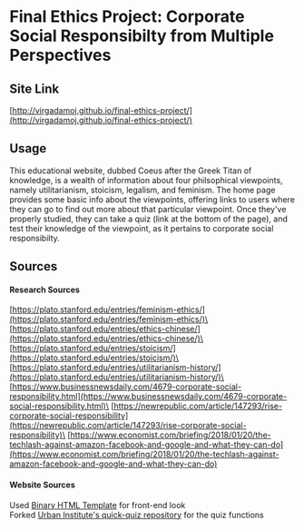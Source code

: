 # Final Ethics Project: Corporate Social Responsibilty from Multiple Perspectives

## Site Link

[http://virgadamoj.github.io/final-ethics-project/](http://virgadamoj.github.io/final-ethics-project/)

## Usage

This educational website, dubbed Coeus after the Greek Titan of knowledge, is a wealth of information about four philsophical viewpoints, namely utilitarianism, stoicism, legalism, and feminism. The home page provides some basic info about the viewpoints, offering links to users where they can go to find out more about that particular viewpoint. Once they've properly studied, they can take a quiz (link at the bottom of the page), and test their knowledge of the viewpoint, as it pertains to corporate social responsibilty.

## Sources

#### Research Sources
[https://plato.stanford.edu/entries/feminism-ethics/](https://plato.stanford.edu/entries/feminism-ethics/)\
[https://plato.stanford.edu/entries/ethics-chinese/](https://plato.stanford.edu/entries/ethics-chinese/)\
[https://plato.stanford.edu/entries/stoicism/](https://plato.stanford.edu/entries/stoicism/)\
[https://plato.stanford.edu/entries/utilitarianism-history/](https://plato.stanford.edu/entries/utilitarianism-history/)\
[https://www.businessnewsdaily.com/4679-corporate-social-responsibility.html](https://www.businessnewsdaily.com/4679-corporate-social-responsibility.html)\
[https://newrepublic.com/article/147293/rise-corporate-social-responsibility](https://newrepublic.com/article/147293/rise-corporate-social-responsibility)\
[https://www.economist.com/briefing/2018/01/20/the-techlash-against-amazon-facebook-and-google-and-what-they-can-do](https://www.economist.com/briefing/2018/01/20/the-techlash-against-amazon-facebook-and-google-and-what-they-can-do)

#### Website Sources
Used [Binary HTML Template](https://templated.co/binary) for front-end look\
Forked [Urban Institute's quick-quiz repository](https://github.com/UrbanInstitute/quick-quiz) for the quiz functions
